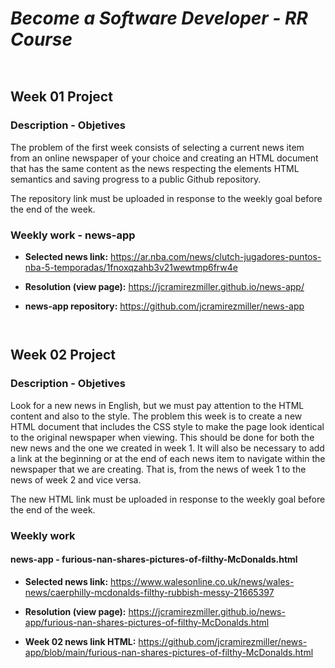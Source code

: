 # *Become a Software Developer - RR Course*
```


```
## Week 01 Project


  

### Description - Objetives

  

The problem of the first week consists of selecting a current news item from an online newspaper of your choice and creating an HTML document that has the same content as the news respecting the elements HTML semantics and saving progress to a public Github repository.

  

The repository link must be uploaded in response to the weekly goal before the end of the week.

  

### Weekly work - news-app

  

-  **Selected news link:** https://ar.nba.com/news/clutch-jugadores-puntos-nba-5-temporadas/1fnoxqzahb3v21wewtmp6frw4e

-  **Resolution (view page):** https://jcramirezmiller.github.io/news-app/

-  **news-app repository:** https://github.com/jcramirezmiller/news-app
```


```
## Week 02 Project


  

### Description - Objetives

  

Look for a new news in English, but we must pay attention to the HTML content and also to the style. The problem this week is to create a new HTML document that includes the CSS style to make the page look identical to the original newspaper when viewing. This should be done for both the new news and the one we created in week 1.  It will also be necessary to add a link at the beginning or at the end of each news item to navigate within the newspaper that we are creating. That is, from the news of week 1 to the news of week 2 and vice versa.

  

The new HTML link must be uploaded in response to the weekly goal before the end of the week.

  

### Weekly work
#### news-app - furious-nan-shares-pictures-of-filthy-McDonalds.html


  

-  **Selected news link:** https://www.walesonline.co.uk/news/wales-news/caerphilly-mcdonalds-filthy-rubbish-messy-21665397

-  **Resolution (view page):** https://jcramirezmiller.github.io/news-app/furious-nan-shares-pictures-of-filthy-McDonalds.html

-  **Week 02 news link HTML:** https://github.com/jcramirezmiller/news-app/blob/main/furious-nan-shares-pictures-of-filthy-McDonalds.html

```


```
